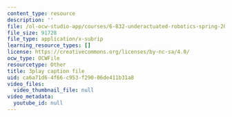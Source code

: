 ```yaml
---
content_type: resource
description: ''
file: /ol-ocw-studio-app/courses/6-832-underactuated-robotics-spring-2009/ca6a71d64f66c953f29006de411b31a8_xwgIkdBQku4.srt
file_size: 91728
file_type: application/x-subrip
learning_resource_types: []
license: https://creativecommons.org/licenses/by-nc-sa/4.0/
ocw_type: OCWFile
resourcetype: Other
title: 3play caption file
uid: ca6a71d6-4f66-c953-f290-06de411b31a8
video_files:
  video_thumbnail_file: null
video_metadata:
  youtube_id: null
---
```

